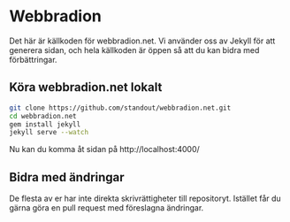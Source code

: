 # Webbradion

Det här är källkoden för webbradion.net. Vi använder oss av Jekyll för att
generera sidan, och hela källkoden är öppen så att du kan bidra med förbättringar.

## Köra webbradion.net lokalt

```bash
git clone https://github.com/standout/webbradion.net.git
cd webbradion.net
gem install jekyll
jekyll serve --watch
```

Nu kan du komma åt sidan på http://localhost:4000/

## Bidra med ändringar

De flesta av er har inte direkta skrivrättigheter till repositoryt.
Istället får du gärna göra en pull request med föreslagna ändringar.
